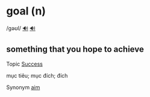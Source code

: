 # goal (n)

/ɡəʊl/ [🔊](https://www.oxfordlearnersdictionaries.com/media/english/uk_pron/g/goa/goal_/goal__gb_3.mp3) [🔊](https://www.oxfordlearnersdictionaries.com/media/english/us_pron/g/goa/goal_/goal__us_1.mp3)

## something that you hope to achieve

Topic [Success](../topics/success.md#success)

mục tiêu; mục đích; đích

Synonym [aim]()
